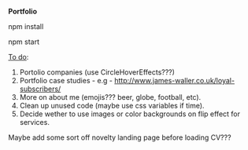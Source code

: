 <strong>Portfolio</strong>


npm install


npm start


<u>To do</u>:

1. Portolio companies (use CircleHoverEffects???)
2. Portfolio case studies - e.g - http://www.james-waller.co.uk/loyal-subscribers/
3. More on about me (emojis??? beer, globe, football, etc).
4. Clean up unused code (maybe use css variables if time).
5. Decide wether to use images or color backgrounds on flip effect for services.

Maybe add some sort off novelty landing page before loading CV???
